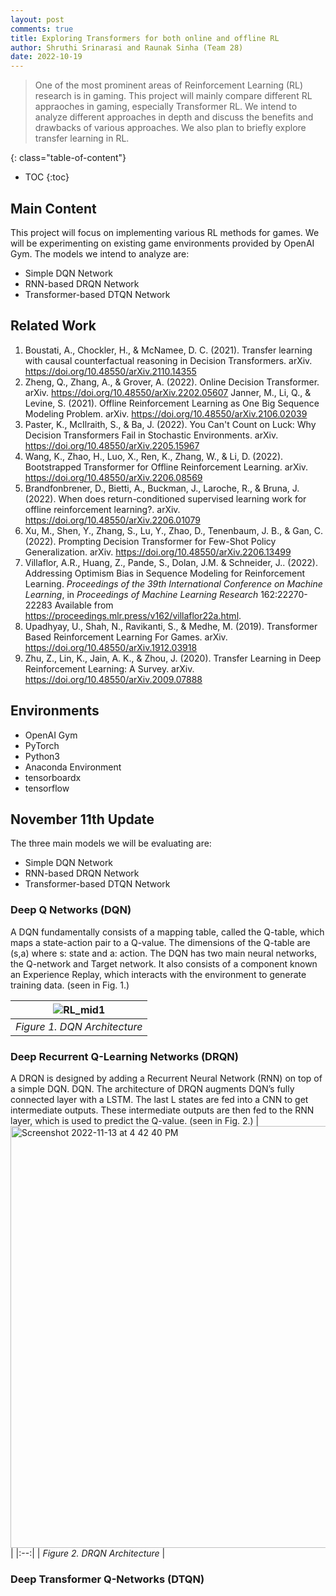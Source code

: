 ```yaml
---
layout: post
comments: true
title: Exploring Transformers for both online and offline RL
author: Shruthi Srinarasi and Raunak Sinha (Team 28)
date: 2022-10-19
---
```



> One of the most prominent areas of Reinforcement Learning (RL) research is in gaming. This project will mainly compare different RL appraoches in gaming, especially Transformer RL. We intend to analyze different approaches in depth and discuss the benefits and drawbacks of various approaches. We also plan to briefly explore transfer learning in RL.

<!--more-->
{: class="table-of-content"}
* TOC
{:toc}

## Main Content
This project will focus on implementing various RL methods for games. We will be experimenting on existing game environments provided by OpenAI Gym. The models we intend to analyze are:
* Simple DQN Network
* RNN-based DRQN Network
* Transformer-based DTQN Network

## Related Work
1. Boustati, A., Chockler, H., & McNamee, D. C. (2021). Transfer learning with causal counterfactual reasoning in Decision Transformers. arXiv. https://doi.org/10.48550/arXiv.2110.14355
2. Zheng, Q., Zhang, A., & Grover, A. (2022). Online Decision Transformer. arXiv. https://doi.org/10.48550/arXiv.2202.05607
Janner, M., Li, Q., & Levine, S. (2021). Offline Reinforcement Learning as One Big Sequence Modeling Problem. arXiv. https://doi.org/10.48550/arXiv.2106.02039
3. Paster, K., McIlraith, S., & Ba, J. (2022). You Can't Count on Luck: Why Decision Transformers Fail in Stochastic Environments. arXiv. https://doi.org/10.48550/arXiv.2205.15967
4. Wang, K., Zhao, H., Luo, X., Ren, K., Zhang, W., & Li, D. (2022). Bootstrapped Transformer for Offline Reinforcement Learning. arXiv. https://doi.org/10.48550/arXiv.2206.08569
5. Brandfonbrener, D., Bietti, A., Buckman, J., Laroche, R., & Bruna, J. (2022). When does return-conditioned supervised learning work for offline reinforcement learning?. arXiv. https://doi.org/10.48550/arXiv.2206.01079
6. Xu, M., Shen, Y., Zhang, S., Lu, Y., Zhao, D., Tenenbaum, J. B., & Gan, C. (2022). Prompting Decision Transformer for Few-Shot Policy Generalization. arXiv. https://doi.org/10.48550/arXiv.2206.13499
7. Villaflor, A.R., Huang, Z., Pande, S., Dolan, J.M. &amp; Schneider, J.. (2022). Addressing Optimism Bias in Sequence Modeling for Reinforcement Learning. <i>Proceedings of the 39th International Conference on Machine Learning</i>, in <i>Proceedings of Machine Learning Research</i> 162:22270-22283 Available from https://proceedings.mlr.press/v162/villaflor22a.html.
8. Upadhyay, U., Shah, N., Ravikanti, S., & Medhe, M. (2019). Transformer Based Reinforcement Learning For Games. arXiv. https://doi.org/10.48550/arXiv.1912.03918
9. Zhu, Z., Lin, K., Jain, A. K., & Zhou, J. (2020). Transfer Learning in Deep Reinforcement Learning: A Survey. arXiv. https://doi.org/10.48550/arXiv.2009.07888

## Environments
* OpenAI Gym
* PyTorch
* Python3
* Anaconda Environment
* tensorboardx
* tensorflow

## November 11th Update
The three main models we will be evaluating are:
* Simple DQN Network
* RNN-based DRQN Network
* Transformer-based DTQN Network

### Deep Q Networks (DQN)
A DQN fundamentally consists of a mapping table, called the Q-table, which maps a state-action pair to a Q-value. The dimensions of the Q-table are (s,a) where s: state and a: action. The DQN has two main neural networks, the Q-network and Target network. It also consists of a component known an Experience Replay, which interacts with the environment to generate training data. (seen in Fig. 1.)

| ![RL_mid1](https://user-images.githubusercontent.com/65851937/201502949-0ffac8cf-fcb6-4484-ac34-05c84cf9ab53.png) |
|:--:| 
| *Figure 1. DQN Architecture* |

### Deep Recurrent Q-Learning Networks (DRQN)
A DRQN is designed by adding a Recurrent Neural Network (RNN) on top of a simple DQN. DQN. The architecture of DRQN augments DQN’s fully connected layer with a LSTM. The last L states are fed into a CNN to get intermediate outputs. These intermediate outputs are then fed to the RNN layer, which is used to predict the Q-value. (seen in Fig. 2.) 
| <img width="675" alt="Screenshot 2022-11-13 at 4 42 40 PM" src="https://user-images.githubusercontent.com/65851937/201553687-902440ce-78d0-4501-9ce6-d41e39926ef5.png"> |
|:--:| 
| *Figure 2. DRQN Architecture* |

### Deep Transformer Q-Networks (DTQN)





<!-- ## Basic Syntax
### Image
Please create a folder with the name of your team id under `/assets/images/`, put all your images into the folder and reference the images in your main content.

You can add an image to your survey like this:
![YOLO]({{ '/assets/images/team00/object_detection.png' | relative_url }})
{: style="width: 400px; max-width: 100%;"}
*Fig 1. YOLO: An object detection method in computer vision* [1].

Please cite the image if it is taken from other people's work.


### Table
Here is an example for creating tables, including alignment syntax.

|             | column 1    |  column 2     |
| :---        |    :----:   |          ---: |
| row1        | Text        | Text          |
| row2        | Text        | Text          |



### Code Block
```
# This is a sample code block
import torch
print (torch.__version__)
```


### Formula
Please use latex to generate formulas, such as:

$$
\tilde{\mathbf{z}}^{(t)}_i = \frac{\alpha \tilde{\mathbf{z}}^{(t-1)}_i + (1-\alpha) \mathbf{z}_i}{1-\alpha^t}
$$

or you can write in-text formula $$y = wx + b$$.

### More Markdown Syntax
You can find more Markdown syntax at [this page](https://www.markdownguide.org/basic-syntax/).

## Reference
Please make sure to cite properly in your work, for example:

[1] Dwibedi, Debidatta, et al. "Counting out time: Class agnostic video repetition counting in the wild." Proceedings of the IEEE/CVF Conference on Computer Vision and Pattern Recognition. 2020.   

[Peng, et al.] Peng, Zhenghao, et al. "Maybe you can also use other format for reference as you wish." Nature. 2022. 

---


## Data Rich and Physics Certain

| Experiment 					| Parameters  											| Results  								| Comments 							|
| :---       					|    :----:   											|     :---: 							|     ---: 							|
| **DL + Data**																																						|

| Predicting only velocity  	| Dataset size : 10000<br> Network : 2->5->5->1 <br> activation: ReLU	|  ~100% accurate	| Generalises well over various initial velocities |
| Predicting only displacement 	| Dataset size : 10000<br> Network : 2->16->16->1 <br>	activation: ReLU |	Reasonable		| Better prediction for $u_0 \in dataset$, average prediction outside | 
| Predicting both $v_t, s_t$	| Dataset size : 10000<br> Network : 2->16->16->2 <br>	activation: tanh	|	Reasonable		| Better prediction for $u_0 \in dataset$, poor prediction outside |

-----

| **DL + Physics**																																			|
| Predicting both $v_t, s_t$, using Loss $L_{physics} = \|v_{predicted}^2-u_{initial}^2-2*g*s_{predicted}\|$ | Dataset size : 10000<br> Network : 2->16->16->1 <br>	activation: ReLU |	~0% accuracy		| Expected result as no supervision of any kind is provided |
| Predicting both $v_t, s_t$, using Loss $L_{velocity+phy} = (v_{predicted}-v_{actual})^2+\gamma*(v_{predicted}^2-u_{initial}^2-2*g*s_{predicted})^2$ | Dataset size : 10000<br> Network : 2->16->16->1 <br>	activation: ReLU |	Reasonable	| Prediction of $v_t$ is good. Was able to learn $s_t$ reasonably well without direct supervision |
| Predicting both $v_t, s_t$, using Loss $L_{supervised+phy} = (v_{predicted}-v_{actual})^2+(s_{predicted}-s_{actual})^2+\gamma*(v_{predicted}^2-u_{initial}^2-2*g*s_{predicted})^2$ | Dataset size : 10000<br> Network : 2->16->16->1 <br>	activation: ReLU |	Reasonable	| Not a better result w.r.t direct supervision |


**Observations :** 
- Physics equations are certain in this case and are the best to use.
- Both DL, Hybrid(DL+Physics) methods performance are equivalent (actual accuracy/loss varies based on fine training, random dataset generation)

Re running the above experiments with Dataset size of 200(Data Starvation), yielded the following observations
- DL performance is comparable with 10000 dataset when trained on much mode epochs(5x)
- Hybrid(DL+Physics) without direct supervision on $s_t$ has comparable/better closeness than DL only method for limited epochs($\sim$300) training.




## Data Rich and Physics Uncertain

| Experiment 					| Parameters  											| Results  								| Comments 							|
| :---       					|    :----:   											|     :---: 							|     ---: 							|
| **DL + Data**																																						|\
| Predicting both $v_t, s_t$	| Dataset size : 10000<br> Network : 2->16->16->2 <br>	activation: tanh	|	Reasonable		| Better prediction for $u_0 \in dataset$, poor prediction outside |
| **DL + Physics**																																			|
| Predicting both $v_t, s_t$<br> using Loss $L_{physics} = \|v_{predicted}^2-u_{initial}^2-2*g*s_{predicted}\|$ | Dataset size : 10000<br> Network : 2->16->16->1 <br>	activation: ReLU |	~0% accuracy		| Expected result as no supervision of any kind is provided |
| Predicting both $v_t, s_t$<br> using Loss $L_{velocity+phy} = (v_{predicted}-v_{actual})^2+\gamma*(v_{predicted}^2-u_{initial}^2-2*g*s_{predicted})^2$ | Dataset size : 10000<br> Network : 2->16->16->1 <br>	activation: ReLU |	Reasonable	| Prediction of $v_t$ is good. Was able to learn $s_t$ reasonably well without direct supervision |
| Predicting both $v_t, s_t$<br> using Loss $L_{supervised+phy} = (v_{predicted}-v_{actual})^2+(s_{predicted}-s_{actual})^2+\gamma*(v_{predicted}^2-u_{initial}^2-2*g*s_{predicted})^2$ | Dataset size : 10000<br> Network : 2->16->16->1 <br>	activation: ReLU |	Reasonable	| Not a better result w.r.t direct supervision, but bettr than DL when $u0$ is out of dataset |


**Observations :** 
- Both DL, Hybrid(DL+Physics) methods performance are similar, Hybrid(DL+Physics) is better when $u0$ is out of dataset, DL is better for $u0$ in dataset.
- Physics equations are not certain in this case and the above methods are better to use than Physics.

## Data Starvation and Physics Uncertain
- Similar observations as in data rich -->


